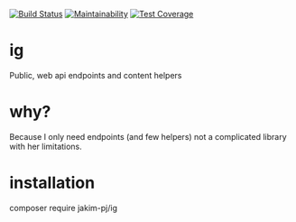 [![Build Status](https://travis-ci.org/jakim/ig.svg?branch=master)](https://travis-ci.org/jakim/ig)
[![Maintainability](https://api.codeclimate.com/v1/badges/0f7c7e0cd26f05b6b582/maintainability)](https://codeclimate.com/github/jakim/ig/maintainability)
[![Test Coverage](https://api.codeclimate.com/v1/badges/0f7c7e0cd26f05b6b582/test_coverage)](https://codeclimate.com/github/jakim/ig/test_coverage)

# ig
Public, web api endpoints and content helpers
# why?
Because I only need endpoints (and few helpers) not a complicated library with her limitations.
# installation
composer require jakim-pj/ig
